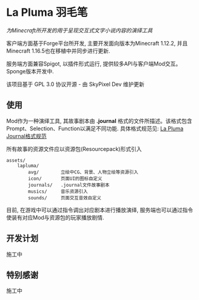 # La Pluma 羽毛笔
*为Minecraft所开发的用于呈现交互式文字小说内容的演绎工具*

客户端方面基于Forge平台所开发, 主要开发面向版本为Minecraft 1.12.2, 并且Minecraft 1.16.5也在移植中并同步进行更新. 

服务端方面兼容Spigot, 以插件形式运行, 提供较多API与客户端Mod交互。Sponge版本开发中. 

该项目基于 GPL 3.0 协议开源 - 由 SkyPixel Dev 维护更新

## 使用
Mod作为一种演绎工具, 其故事剧本由 **.journal** 格式的文件所描述。该格式包含Prompt、Selection、Function以满足不同功能. 
具体格式规范见: [La Pluma Journal格式规范](https://shimo.im/docs/m8AZVBJnXoToOJAb)

所有故事的资源文件应以资源包(Resourcepack)形式引入
```
assets/
    lapluma/
        avg/        立绘中CG、背景、人物立绘等资源引入
        icon/       页面UI的图标自定义
        journals/   .journal文件故事剧本
        musics/     音乐资源引入
        sounds/     页面交互音效自定义
```

目前, 在游戏中可以通过指令调出对应剧本进行播放演绎, 服务端也可以通过指令使装有对应Mod与资源包的玩家播放剧情.

## 开发计划
施工中

## 特别感谢
施工中